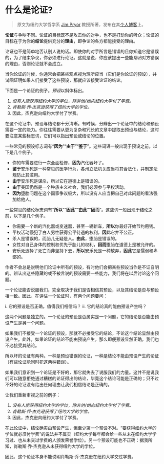 # 什么是论证?
> 原文为纽约大学哲学系 [Jim Pryor](http://www.jimpryor.net/) 教授所著，发布在其[个人博客](http://www.jimpryor.net/teaching/vocab/argument.html)上。

**论证**与争吵不同。论证的目标既不是攻击你的对手，也不是打动你的听众；论证的目标在于为你的**结论**提供充分的**理由**，即争论的各方都能接受的理由。

论证也不是简单地否认别人说的话。即使你的对手所言是错误的且你知道它是错误的，为了结束争议，你必须进行论证。这就是说，你应该提出一些能*指出*对方错误的理由，否则论证就不会成立。

当你论证的时候，你通常会把某些观点视为理所应当（它们是你论证的预设），并试图证明如果人们接受了这些预设，那就应该接受论证的结论。

下面是一个论证的例子。*预设*以斜体标出。

1. *没有人能获得纽约大学的学位，除非他/她向纽约大学付了学费。*
2. *肖勒斯·乔·杰克逊获得了纽约大学的学位。*
3. 因此，杰克逊向纽约大学付了学费。

在这个论证中，预设与结论都十分清晰。有时候，分辨出一个论证中的结论和预设需要一定的能力。你往往需要从更为复杂和冗长的文章中提取出预设与结论，这时要注意某些标志词，它们可以指出预设或结论的位置。

一些常见的预设标志词有“**因为**”“**由于**”“**鉴于**”。这些词语一般出现于预设之前，以下是几个例子。

- 你的车需要进行一次全面检修，**因为**汽化器坏了。
- **鉴于**安乐死是一种常见的医学行为，各州立法机关应当将其合法化，并制定法规防止其滥用。
- **由于**安乐死是谋杀，所以它在道德上是错误的。
- **由于**美国仍然是一个种族主义社会，我们必须参与平权活动。
- **因为**堕胎问题在这个国家争议极大，所以没有人应当把自己对此问题的看法强加给他人。

一些常见的结论标志词有“**所以**”“**因此**”“**由此**”“**因而**”。这些词一般出现于结论之前，以下是几个例子。

- 你需要一个新的汽化器或变速器，甚至一辆新车，**所以**你最好开始节约用钱。
- 平权活动侵犯了白人男性获得公平待遇的权利，**因此**它并不公正。
- 杀人是错误的，而胎儿无疑是人。**由此**，堕胎是错误的。
- 女性对自己身体的控制权优先于胎儿的权利，**因而**堕胎在道德上是被允许的。
- 安乐死选择了死亡而非坚持下去，**所以**安乐死是一种放弃，**因此**它是懦弱和卑鄙的。

作者不会总是说明他们论证中所有的预设，有时他们会把某些预设当作是不证自明的。辨认出这些隐藏的或不被言说的预设需要一些能力，我们将在以后讨论这个问题。

一个论证能否说服我们，完全取决于我们是否相信其预设，以及其结论是否与预设相一致。因此，在评估一个论证时，有两个问题要问：

i. 它的预设是否正确，值得我们相信吗？
ii. 它的结论真的能由预设产生吗？

这两个问题是独立的。一个论证的预设是否属实是一个问题，它的结论是否能由预设产生是另一个问题。

如果我们不接受一个论证的预设，那就不必接受它的结论，不论这个结论显然由预设产生。此外，如果论证的结论不能由预设产生，那么即便预设显然正确，我们也不必接受其结论。

所以坏的论证有两种。一种是预设错误的论证，一种是结论不能由预设产生的论证（有些论证能同时犯这两种错误）。

如果我们意识到一个论证是不好的，那它就失去了说服我们的力量。这并不是说我们可以随意拒绝通过糟糕的论证得出的结论，毕竟这个结论可能是正确的；只不过不好的论证没有给出任何理由让我们相信结论是正确的。

让我们重新审视之前的例子：

1. *没有人能获得纽约大学的学位，除非他/她向纽约大学付了学费。*
2. *肖勒斯·乔·杰克逊获得了纽约大学的学位。*
3. 因此，杰克逊向纽约大学付了学费。

在此论证中，结论确实由预设产生，但至少第一个预设不对。“要获得纽约大学的学位就必须付学费”的说法并不属实（纽约大学每年都会给一些从未在纽约大学学习过、也从未交过学费的人颁发荣誉学位）。另一个预设可能也不正确：据我所知，肖勒斯·乔·杰克逊从未获得纽约大学的学位。

因此，这个论证本身不能说明肖勒斯·乔·杰克逊在纽约大学交过学费。